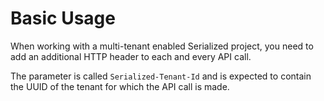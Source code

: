 # Basic Usage

When working with a multi-tenant enabled Serialized project, you need to add an additional HTTP header to each and every API call.

The parameter is called `Serialized-Tenant-Id` and is expected to contain the UUID of the tenant for which the API call is made.



